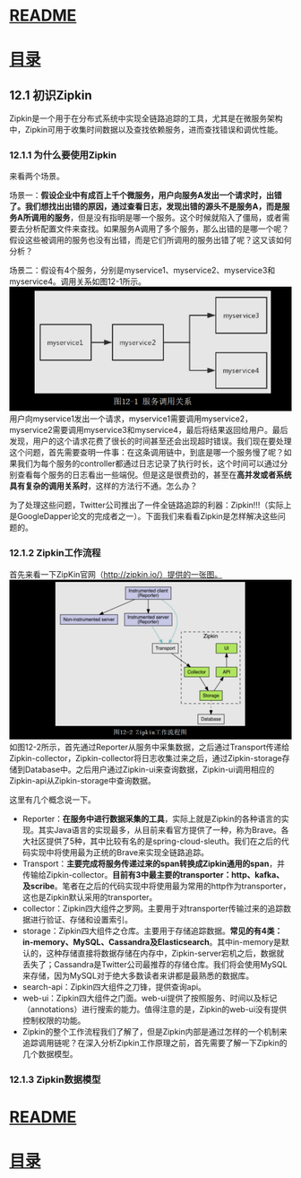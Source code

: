 # [README](../README.md "回到 README")
# [目录](本书的组织结构.md "回到 目录")

## 12.1 初识Zipkin

Zipkin是一个用于在分布式系统中实现全链路追踪的工具，尤其是在微服务架构中，Zipkin可用于收集时间数据以及查找依赖服务，进而查找错误和调优性能。


### 12.1.1 为什么要使用Zipkin


来看两个场景。

场景一：**假设企业中有成百上千个微服务，用户向服务A发出一个请求时，出错了。我们想找出出错的原因，通过查看日志，发现出错的源头不是服务A，而是服务A所调用的服务**，但是没有指明是哪一个服务。这个时候就陷入了僵局，或者需要去分析配置文件来查找。如果服务A调用了多个服务，那么出错的是哪一个呢？假设这些被调用的服务也没有出错，而是它们所调用的服务出错了呢？这又该如何分析？

场景二：假设有4个服务，分别是myservice1、myservice2、myservice3和myservice4。调用关系如图12-1所示。
![](images/12.1.1.1.png)
用户向myservice1发出一个请求，myservice1需要调用myservice2，myservice2需要调用myservice3和myservice4，最后将结果返回给用户。最后发现，用户的这个请求花费了很长的时间甚至还会出现超时错误。我们现在要处理这个问题，首先需要查明一件事：在这条调用链中，到底是哪一个服务慢了呢？如果我们为每个服务的controller都通过日志记录了执行时长，这个时间可以通过分别查看每个服务的日志看出一些端倪。但是这是很费劲的，甚至在**高并发或者系统具有复杂的调用关系时**，这样的方法行不通。怎么办？

为了处理这些问题，Twitter公司推出了一件全链路追踪的利器：Zipkin!!!（实际上是GoogleDapper论文的完成者之一）。下面我们来看看Zipkin是怎样解决这些问题的。


### 12.1.2 Zipkin工作流程

首先来看一下ZipKin官网（http://zipkin.io/）提供的一张图。
![](images/12.1.2.1.png)
如图12-2所示，首先通过Reporter从服务中采集数据，之后通过Transport传递给Zipkin-collector，Zipkin-collector将日志收集过来之后，通过Zipkin-storage存储到Database中。之后用户通过Zipkin-ui来查询数据，Zipkin-ui调用相应的Zipkin-api从Zipkin-storage中查询数据。

这里有几个概念说一下。
* Reporter：**在服务中进行数据采集的工具**，实际上就是Zipkin的各种语言的实现。其实Java语言的实现最多，从目前来看官方提供了一种，称为Brave。各大社区提供了5种，其中比较有名的是spring-cloud-sleuth。我们在之后的代码实现中将使用最为正统的Brave来实现全链路追踪。
* Transport：**主要完成将服务传递过来的span转换成Zipkin通用的span**，并传输给Zipkin-collector。**目前有3中最主要的transporter：http、kafka、及scribe**。笔者在之后的代码实现中将使用最为常用的http作为transporter，这也是Zipkin默认采用的transporter。
* collector：Zipkin四大组件之罗网。主要用于对transporter传输过来的追踪数据进行验证、存储和设置索引。
* storage：Zipkin四大组件之仓库。主要用于存储追踪数据。**常见的有4类：in-memory、MySQL、Cassandra及Elasticsearch**。其中in-memory是默认的，这种存储直接将数据存储在内存中，Zipkin-server宕机之后，数据就丢失了；Cassandra是Twitter公司最推荐的存储仓库。我们将会使用MySQL来存储，因为MySQL对于绝大多数读者来讲都是最熟悉的数据库。
* search-api：Zipkin四大组件之刀锋，提供查询api。
* web-ui：Zipkin四大组件之门面。web-ui提供了按照服务、时间以及标记（annotations）进行搜索的能力。值得注意的是，Zipkin的web-ui没有提供控制权限的功能。
* Zipkin的整个工作流程我们了解了，但是Zipkin内部是通过怎样的一个机制来追踪调用链呢？在深入分析Zipkin工作原理之前，首先需要了解一下Zipkin的几个数据模型。


### 12.1.3 Zipkin数据模型







# [README](../README.md "回到 README")
# [目录](本书的组织结构.md "回到 目录")